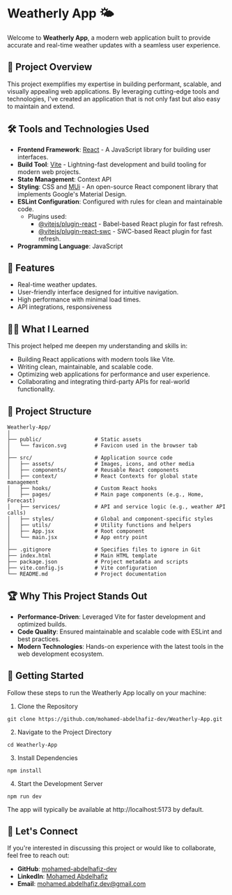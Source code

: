 # Weatherly App 🌤️

Welcome to **Weatherly App**, a modern web application built to provide accurate and real-time weather updates with a seamless user experience.

## 🚀 Project Overview

This project exemplifies my expertise in building performant, scalable, and visually appealing web applications. By leveraging cutting-edge tools and technologies, I've created an application that is not only fast but also easy to maintain and extend. 

## 🛠️ Tools and Technologies Used

- **Frontend Framework**: [React](https://reactjs.org/) - A JavaScript library for building user interfaces.
- **Build Tool**: [Vite](https://vitejs.dev/) - Lightning-fast development and build tooling for modern web projects.
- **State Management**: Context API
- **Styling**:  CSS and [MUi](https://mui.com/) - An open-source React component library that implements Google's Material Design.
- **ESLint Configuration**: Configured with rules for clean and maintainable code.
  - Plugins used:
    - [@vitejs/plugin-react](https://github.com/vitejs/vite-plugin-react) - Babel-based React plugin for fast refresh.
    - [@vitejs/plugin-react-swc](https://github.com/vitejs/vite-plugin-react) - SWC-based React plugin for fast refresh.
- **Programming Language**: JavaScript 

## 🌟 Features

- Real-time weather updates.
- User-friendly interface designed for intuitive navigation.
- High performance with minimal load times.
- API integrations, responsiveness

## 👨‍💻 What I Learned

This project helped me deepen my understanding and skills in:
- Building React applications with modern tools like Vite.
- Writing clean, maintainable, and scalable code.
- Optimizing web applications for performance and user experience.
- Collaborating and integrating third-party APIs for real-world functionality.

## 📂 Project Structure

    Weatherly-App/
    │
    ├── public/                 # Static assets
    │   └── favicon.svg         # Favicon used in the browser tab
    │
    ├── src/                    # Application source code
    │   ├── assets/             # Images, icons, and other media
    │   ├── components/         # Reusable React components
    │   ├── context/            # React Contexts for global state management
    │   ├── hooks/              # Custom React hooks
    │   ├── pages/              # Main page components (e.g., Home, Forecast)
    │   ├── services/           # API and service logic (e.g., weather API calls)
    │   ├── styles/             # Global and component-specific styles
    │   ├── utils/              # Utility functions and helpers
    │   ├── App.jsx             # Root component
    │   └── main.jsx            # App entry point
    │
    ├── .gitignore              # Specifies files to ignore in Git
    ├── index.html              # Main HTML template
    ├── package.json            # Project metadata and scripts
    ├── vite.config.js          # Vite configuration
    └── README.md               # Project documentation


## 🏆 Why This Project Stands Out

- **Performance-Driven**: Leveraged Vite for faster development and optimized builds.
- **Code Quality**: Ensured maintainable and scalable code with ESLint and best practices.
- **Modern Technologies**: Hands-on experience with the latest tools in the web development ecosystem.


## 🔧 Getting Started

  Follow these steps to run the Weatherly App locally on your machine:
  
   1. Clone the Repository
 
    git clone https://github.com/mohamed-abdelhafiz-dev/Weatherly-App.git
   2. Navigate to the Project Directory

    cd Weatherly-App
   3. Install Dependencies
  
    npm install
   4. Start the Development Server
  
    npm run dev
    
  The app will typically be available at http://localhost:5173 by default.

## 🤝 Let's Connect

If you're interested in discussing this project or would like to collaborate, feel free to reach out:

- **GitHub**: [mohamed-abdelhafiz-dev](https://github.com/mohamed-abdelhafiz-dev)
- **LinkedIn**: [Mohamed Abdelhafiz](https://www.linkedin.com/in/mohamed-abdelhafiz-dev/)
- **Email**: [mohamed.abdelhafiz.dev@gmail.com](mohamed.abdelhafiz.dev@gmail.com)
